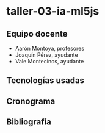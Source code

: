 # taller-03-ia-ml5js

## Equipo docente

- Aarón Montoya, profesores
- Joaquín Pérez, ayudante
- Vale Montecinos, ayudante


## Tecnologías usadas


## Cronograma


## Bibliografía
